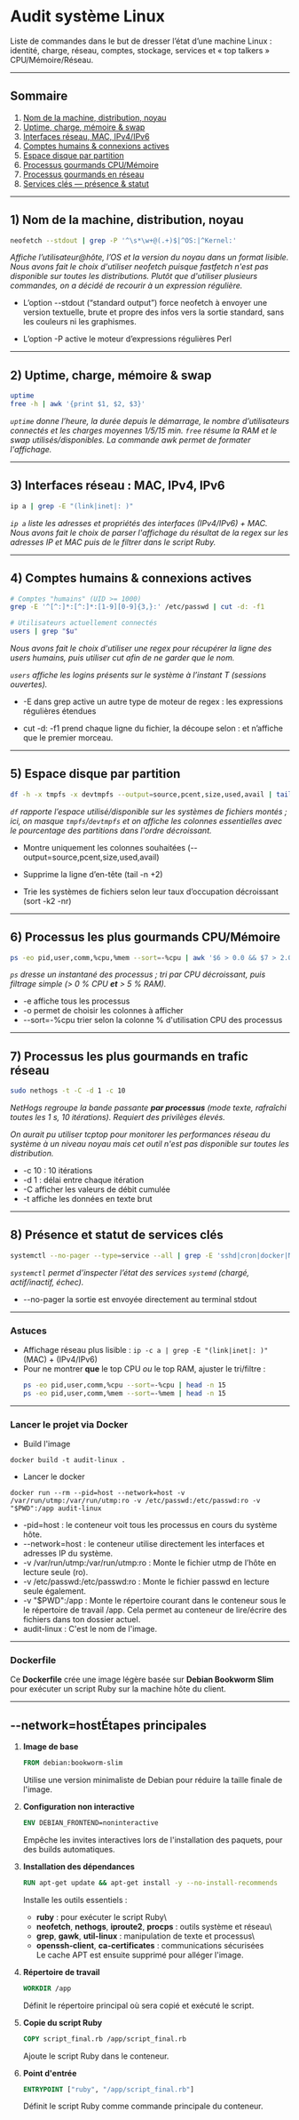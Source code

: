 # Audit système Linux

Liste de commandes dans le but de dresser l’état d’une machine Linux : identité, charge, réseau, comptes, stockage, services et « top talkers » CPU/Mémoire/Réseau. 

---

## Sommaire

1. [Nom de la machine, distribution, noyau](#sec-1-nom-de-la-machine-distribution-noyau)  
2. [Uptime, charge, mémoire & swap](#sec-2-uptime-charge-memoire-swap)  
3. [Interfaces réseau, MAC, IPv4/IPv6](#sec-3-interfaces-reseau-mac-ipv4-ipv6)  
4. [Comptes humains & connexions actives](#sec-4-comptes-humains-connexions-actives)  
5. [Espace disque par partition](#sec-5-espace-disque-par-partition)  
6. [Processus gourmands CPU/Mémoire](#sec-6-processus-gourmands-cpu-memoire)  
7. [Processus gourmands en réseau](#sec-7-processus-gourmands-en-reseau)  
8. [Services clés — présence & statut](#sec-8-services-cles-presence-statut)  

---

<a id="sec-1-nom-de-la-machine-distribution-noyau"></a>
## 1) Nom de la machine, distribution, noyau

```bash
neofetch --stdout | grep -P '^\s*\w+@(.+)$|^OS:|^Kernel:'
```

*Affiche l’utilisateur@hôte, l’OS et la version du noyau dans un format lisible. Nous avons fait le choix d'utiliser neofetch puisque fastfetch n'est pas disponible sur toutes les distributions. Plutôt que d'utiliser plusieurs commandes, on a décidé de recourir à un expression régulière.*

- L’option --stdout (“standard output”) force neofetch à envoyer une version textuelle, brute et propre des infos vers la sortie standard, sans les couleurs ni les graphismes.

- L’option -P active le moteur d’expressions régulières Perl

---

<a id="sec-2-uptime-charge-memoire-swap"></a>
## 2) Uptime, charge, mémoire & swap

```bash
uptime
free -h | awk '{print $1, $2, $3}'
```

*`uptime` donne l’heure, la durée depuis le démarrage, le nombre d’utilisateurs connectés et les charges moyennes 1/5/15 min. `free` résume la RAM et le swap utilisés/disponibles. La commande awk permet de formater l'affichage.*

---

<a id="sec-3-interfaces-reseau-mac-ipv4-ipv6"></a>
## 3) Interfaces réseau : MAC, IPv4, IPv6

```bash
ip a | grep -E "(link|inet|: )"
```

*`ip a` liste les adresses et propriétés des interfaces (IPv4/IPv6) + MAC.*  
*Nous avons fait le choix de parser l'affichage du résultat de la regex sur les adresses IP et MAC puis de le filtrer dans le script Ruby.*

---

<a id="sec-4-comptes-humains-connexions-actives"></a>
## 4) Comptes humains & connexions actives

```bash
# Comptes "humains" (UID >= 1000)
grep -E '^[^:]*:[^:]*:[1-9][0-9]{3,}:' /etc/passwd | cut -d: -f1

# Utilisateurs actuellement connectés
users | grep "$u"
```

*Nous avons fait le choix d'utiliser une regex pour récupérer la ligne des users humains, puis utiliser cut afin de ne garder que le nom.*

*`users` affiche les logins présents sur le système à l’instant T (sessions ouvertes).*

- -E dans grep active un autre type de moteur de regex : les expressions régulières étendues

- cut -d: -f1 prend chaque ligne du fichier, la découpe selon : et n’affiche que le premier morceau.

---

<a id="sec-5-espace-disque-par-partition"></a>
## 5) Espace disque par partition

```bash
df -h -x tmpfs -x devtmpfs --output=source,pcent,size,used,avail | tail -n +2 | sort -k2 -nr
```

*`df` rapporte l’espace utilisé/disponible sur les systèmes de fichiers montés ; ici, on masque `tmpfs`/`devtmpfs` et on affiche les colonnes essentielles avec le pourcentage des partitions dans l'ordre décroissant.*


- Montre uniquement les colonnes souhaitées (--output=source,pcent,size,used,avail)

- Supprime la ligne d’en-tête (tail -n +2)

- Trie les systèmes de fichiers selon leur taux d’occupation décroissant (sort -k2 -nr)

---

<a id="sec-6-processus-gourmands-cpu-memoire"></a>
## 6) Processus les plus gourmands CPU/Mémoire

```bash
ps -eo pid,user,comm,%cpu,%mem --sort=-%cpu | awk '$6 > 0.0 && $7 > 2.0'
```

*`ps` dresse un instantané des processus ; tri par CPU décroissant, puis filtrage simple (> 0 % CPU **et** > 5 % RAM).*

- -e affiche tous les processus
- -o permet de choisir les colonnes à afficher
- --sort=-%cpu trier selon la colonne % d'utilisation CPU des processus

---

<a id="sec-7-processus-gourmands-en-reseau"></a>
## 7) Processus les plus gourmands en trafic réseau

```bash
sudo nethogs -t -C -d 1 -c 10
```

*NetHogs regroupe la bande passante **par processus** (mode texte, rafraîchi toutes les 1 s, 10 itérations). Requiert des privilèges élevés.*

*On aurait pu utiliser tcptop pour monitorer les performances réseau du système à un niveau noyau mais cet outil n'est pas disponible sur toutes les distribution.*

- -c 10 : 10 itérations
- -d 1 : délai entre chaque itération
- -C afficher les valeurs de débit cumulée
- -t affiche les données en texte brut

---

<a id="sec-8-services-cles-presence-statut"></a>
## 8) Présence et statut de services clés

```bash
systemctl --no-pager --type=service --all | grep -E 'sshd|cron|docker|NetworkManager|systemd-networkd|rsyslog|systemd-journald|firewalld|ufw|nginx|apache2|httpd|mariadb|mysqld|postgresql'
```

*`systemctl` permet d’inspecter l’état des services `systemd` (chargé, actif/inactif, échec).*

- --no-pager la sortie est envoyée directement au terminal stdout

---

### Astuces

- Affichage réseau plus lisible : `ip -c a | grep -E "(link|inet|: )"` (MAC) + (IPv4/IPv6)  
- Pour ne montrer **que** le top CPU *ou* le top RAM, ajuster le tri/filtre :  
  ```bash
  ps -eo pid,user,comm,%cpu --sort=-%cpu | head -n 15
  ps -eo pid,user,comm,%mem --sort=-%mem | head -n 15
  ```

---

### Lancer le projet via Docker

- Build l'image

```
docker build -t audit-linux .
```

- Lancer le docker 

```
docker run --rm --pid=host --network=host -v /var/run/utmp:/var/run/utmp:ro -v /etc/passwd:/etc/passwd:ro -v "$PWD":/app audit-linux
```
- -pid=host : le conteneur voit tous les processus en cours du système hôte.
- --network=host : le conteneur utilise directement les interfaces et adresses IP du système.
- -v /var/run/utmp:/var/run/utmp:ro : Monte le fichier utmp de l’hôte en lecture seule (ro).
- -v /etc/passwd:/etc/passwd:ro : Monte le fichier passwd en lecture seule également.
- -v "$PWD":/app : Monte le répertoire courant dans le conteneur sous le le répertoire de travail /app. Cela permet au conteneur de lire/écrire des fichiers dans ton dossier actuel.
- audit-linux : C'est le nom de l'image.

---


### Dockerfile 

Ce **Dockerfile** crée une image légère basée sur **Debian Bookworm
Slim** pour exécuter un script Ruby sur la machine hôte du client.

------------------------------------------------------------------------

## --network=hostÉtapes principales

1.  **Image de base**

    ``` dockerfile
    FROM debian:bookworm-slim
    ```

    Utilise une version minimaliste de Debian pour réduire la taille
    finale de l'image.

2.  **Configuration non interactive**

    ``` dockerfile
    ENV DEBIAN_FRONTEND=noninteractive
    ```

    Empêche les invites interactives lors de l'installation des paquets, pour des builds automatiques.

3.  **Installation des dépendances**

    ``` dockerfile
    RUN apt-get update && apt-get install -y --no-install-recommends          ruby neofetch nethogs iproute2 procps gawk grep util-linux          openssh-client ca-certificates &&        rm -rf /var/lib/apt/lists/*
    ```

    Installe les outils essentiels :

    -   **ruby** : pour exécuter le script Ruby\
    -   **neofetch**, **nethogs**, **iproute2**, **procps** : outils
        système et réseau\
    -   **grep**, **gawk**, **util-linux** : manipulation de texte et
        processus\
    -   **openssh-client**, **ca-certificates** : communications
        sécurisées\
        Le cache APT est ensuite supprimé pour alléger l'image.

4.  **Répertoire de travail**

    ``` dockerfile
    WORKDIR /app
    ```

    Définit le répertoire principal où sera copié et exécuté le script.

5.  **Copie du script Ruby**

    ``` dockerfile
    COPY script_final.rb /app/script_final.rb
    ```

    Ajoute le script Ruby dans le conteneur.

6.  **Point d'entrée**

    ``` dockerfile
    ENTRYPOINT ["ruby", "/app/script_final.rb"]
    ```

    Définit le script Ruby comme commande principale du conteneur.
